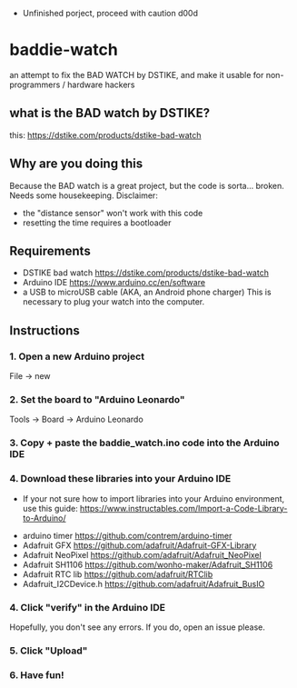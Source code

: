 * Unfinished porject, proceed with caution d00d

# baddie-watch
an attempt to fix the BAD WATCH by DSTIKE, and make it usable for non-programmers / hardware hackers

## what is the BAD watch by DSTIKE?
this: https://dstike.com/products/dstike-bad-watch

## Why are you doing this
Because the BAD watch is a great project, but the code is sorta... broken. Needs some housekeeping.
Disclaimer:
* the "distance sensor" won't work with this code
* resetting the time requires a bootloader

## Requirements
- DSTIKE bad watch https://dstike.com/products/dstike-bad-watch
- Arduino IDE https://www.arduino.cc/en/software
- a USB to microUSB cable (AKA, an Android phone charger) This is necessary to
plug your watch into the computer.



## Instructions
### 1. Open a new Arduino project
File -> new

### 2. Set the board to "Arduino Leonardo"
Tools -> Board -> Arduino Leonardo

### 3. Copy + paste the baddie_watch.ino code into the Arduino IDE

### 4. Download these libraries into your Arduino IDE
* If your not sure how to import libraries into your Arduino environment, use
this guide: https://www.instructables.com/Import-a-Code-Library-to-Arduino/

- arduino timer https://github.com/contrem/arduino-timer
- Adafruit GFX https://github.com/adafruit/Adafruit-GFX-Library
- Adafruit NeoPixel https://github.com/adafruit/Adafruit_NeoPixel
- Adafruit SH1106 https://github.com/wonho-maker/Adafruit_SH1106
- Adafruit RTC lib https://github.com/adafruit/RTClib
- Adafruit_I2CDevice.h https://github.com/adafruit/Adafruit_BusIO

### 4. Click "verify" in the Arduino IDE
Hopefully, you don't see any errors. If you do, open an issue please.

### 5. Click "Upload"

### 6. Have fun!
